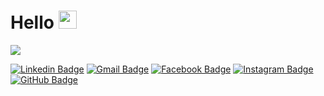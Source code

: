 # Hello <img src="https://github.com/TheDudeThatCode/TheDudeThatCode/blob/master/Assets/Hi.gif" width="29px">

![](https://scontent.fath6-1.fna.fbcdn.net/v/t1.6435-9/51260335_2175661222748650_3632776144610131968_n.jpg?_nc_cat=107&ccb=1-5&_nc_sid=19026a&_nc_ohc=GvxOCKOZo04AX9_wRjb&_nc_ht=scontent.fath6-1.fna&oh=2494fbe2d70eb1eb707b3b08c2ba0241&oe=61D0A4A4)

[![Linkedin Badge](https://img.shields.io/badge/LinkedIn-0077B5?style=for-the-badge&logo=linkedin&logoColor=white)](https://www.linkedin.com/in/letisia-muco/)
[![Gmail Badge](https://img.shields.io/badge/Gmail-D14836?style=for-the-badge&logo=gmail&logoColor=white)](mailto:mletisiac@gmail.com)
[![Facebook Badge](https://img.shields.io/badge/Facebook-1877F2?style=for-the-badge&logo=facebook&logoColor=white)](https://www.facebook.com/letisiaaaa)
[![Instagram Badge](https://img.shields.io/badge/Instagram-E4405F?style=for-the-badge&logo=instagram&logoColor=white)](https://www.instagram.com/letisiamt/)
[![GitHub Badge](https://img.shields.io/badge/GitHub-100000?style=for-the-badge&logo=github&logoColor=white)](https://github.com/letisiamt)
